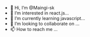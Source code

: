 - 👋 Hi, I’m @Maingi-sk
- 👀 I’m interested in react.js...
- 🌱 I’m currently learning javascript...
- 💞️ I’m looking to collaborate on ...
- 📫 How to reach me ...

<!---
Stanley-cm/Stanley-cm is a ✨ special ✨ repository because its `README.md` (this file) appears on your GitHub profile.
You can click the Preview link to take a look at your changes.
--->
